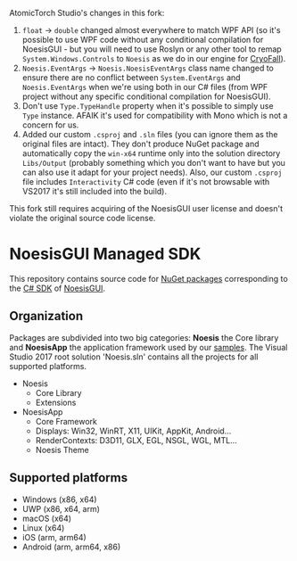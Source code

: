 AtomicTorch Studio's changes in this fork:
1. `float` -> `double` changed almost everywhere to match WPF API (so it's possible to use WPF code without any conditional compilation for NoesisGUI - but you will need to use Roslyn or any other tool to remap `System.Windows.Controls` to `Noesis` as we do in our engine for [CryoFall](CryoFall.com)).
2. `Noesis.EventArgs` -> `Noesis.NoesisEventArgs` class name changed to ensure there are no conflict between `System.EventArgs` and `Noesis.EventArgs` when we're using both in our C# files (from WPF project without any specific conditional compilation for NoesisGUI).
3. Don't use `Type.TypeHandle` property when it's possible to simply use `Type` instance. AFAIK it's used for compatibility with Mono which is not a concern for us.
4. Added our custom `.csproj` and `.sln` files (you can ignore them as the original files are intact). They don't produce NuGet package and automatically copy the `win-x64` runtime only into the solution directory `Libs/Output` (probably something which you don't want to have but you can also use it adapt for your project needs). Also, our custom `.csproj` file includes `Interactivity` C# code (even if it's not browsable with VS2017 it's still included into the build).

This fork still requires acquiring of the NoesisGUI user license and doesn't violate the original source code license.

NoesisGUI Managed SDK
=====================

This repository contains source code for [NuGet packages](https://www.nuget.org/profiles/NoesisTechnologies) corresponding to the [C# SDK](https://www.noesisengine.com/developers/downloads.php) of [NoesisGUI](https://www.noesisengine.com).

Organization
------------

Packages are subdivided into two big categories: **Noesis** the Core library and **NoesisApp** the application framework used by our [samples](https://github.com/Noesis/Tutorials). The Visual Studio 2017 root solution 'Noesis.sln' contains all the projects for all supported platforms.

* Noesis
  - Core Library
  - Extensions
* NoesisApp
  - Core Framework
  - Displays: Win32, WinRT, X11, UIKit, AppKit, Android...
  - RenderContexts: D3D11, GLX, EGL, NSGL, WGL, MTL...
  - Noesis Theme

Supported platforms
-------------------

* Windows (x86, x64)
* UWP (x86, x64, arm)
* macOS (x64)
* Linux (x64)
* iOS (arm, arm64)
* Android (arm, arm64, x86)


